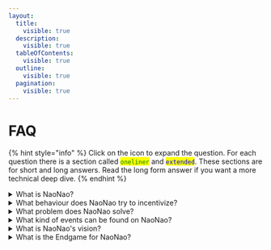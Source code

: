 ```yaml
---
layout:
  title:
    visible: true
  description:
    visible: true
  tableOfContents:
    visible: true
  outline:
    visible: true
  pagination:
    visible: true
---
```


# FAQ

{% hint style="info" %}
Click on the icon to expand the question. For each question there is a section called <mark style="color:green;">`oneliner`</mark> and <mark style="color:blue;">`extended`</mark>. These sections are for short and long answers. Read the long form answer if you want a more technical deep dive.
{% endhint %}

<details>

<summary>What is NaoNao?</summary>

#### <mark style="color:green;">`oneliner`</mark>

NaoNao shows you what is happening right now!

#### <mark style="color:blue;">`extended`</mark>

NaoNao is pronounced like "now now". It is all about what's happening right now. The NaoNao platform enables people to do stuff together, online, in realtime. NaoNao is a hybrid experiment between Web2 and Web3 technologies, running onchain and offchain. NaoNao is a place that you can make your own, enabling human experiences with people anywhere in the world. Describing NaoNao as a network state, the NaoNao economy is a free market for coordinating human behaviour.

</details>

<details>

<summary>What behaviour does NaoNao try to incentivize?</summary>

#### <mark style="color:green;">`oneliner`</mark>

NaoNao helps you find something cool to do online together with other people!

#### <mark style="color:blue;">`extended`</mark>

The underlying mechanism design incentivizes two main behaviours in a free market fashion. That is the production and consumption of online events.&#x20;

1. The production and organization of online events is done by **Producers**, which are subject to financial incentives and attention incentives. Adding events to the NaoNao platform eventually leads to earning money via platform revenue share. Adding events to the NaoNao platform eventually leads to attracting users via event listings on the platform.
2. The consumption and verification of online events is done by **Consumers**, which are subject to curiosity incentives and entertainment incentives. Looking for events on the NaoNao platform leads to discovering projects that have been unknown to the user so far. Looking for events on the NaoNao platform leads to discovering activities that are fun and interesting.

</details>

<details>

<summary>What problem does NaoNao solve?</summary>

#### <mark style="color:green;">`oneliner`</mark>

NaoNao shows you online activities that you did not even know existed.

#### <mark style="color:blue;">`extended`</mark>

Ok, what is even the problem? Imagine Alice and Bob. Alice is on Discord and Bob is on Twitter. Alice knows about a community event in a server she is in. Bob knows about a twitter space of someone he follows. Alice and Bob are both living in their own echo chambers, and despite the fact that each of them is trying to break through it, they are still kind of stuck and restricted in what they know is happening online. Who you follow, which platform you use, and what the algorithms and advertisers on those platforms want you to see. All of those factors stand in your way to find something meaningful to do with other people.

Another angle. Same struggle. Any producer of any (public) good announces whatever news they have within a sea of attention seeking competition. The community AMA of your favourite DeFi protocol is announced in that Discord server that I am not even part of. And maybe I am on Twitter but I do neither follow you nor your favourite DeFi protocol. What we call social media was designed to broadcast information. And more information begets more information, leading to very low signal to noise ratios. NaoNao was build to share behaviour. The announcement of the behaviour that you want to tell the world about can be indexed and shown to people who want to participate in your industry, your niche and your goals. Social media talks the walk. NaoNao walks the talk.

And then, from a user point of view. How easy was it for you recently to find what you were looking for on Discord or Twitter? There is an insurmountable sea of posts, comments, replies, cat pictures and memes in any platform you use, because these platforms were build to amass any kind of unstructured content without any meaningful way of filtering the noise. Nowadays we stumble into news that are relevant to us because serendipity had it you should see something once in a while that is in fact interesting to you.&#x20;

NaoNao is build without any underlying algorithmic bias. NaoNao does not shamelessly amplify the most emotional hot topic of the day. NaoNao is build to organize all the online activities scattered across the internet and make them discoverable for you. NaoNao is build for you to get back control of your life online.

</details>

<details>

<summary>What kind of events can be found on NaoNao?</summary>

#### <mark style="color:green;">`oneliner`</mark>

Any online activity that you prefer or that you do not know about yet.

#### <mark style="color:blue;">`extended`</mark>

Let's start with a feeling, a thought or maybe an idea that moves you. Using NaoNao it should go something like this:

* When you are lonely or just bored, you find somebody to hang out with.
* When you want to play or just chat, you find somebody to have fun.
* When you want to be creative or just brainstorm, you find somebody to jam.
* When you want to rock or just roll, you find somebody to vibe.

But let's be more concrete. Here is a not so complete list of things we can already do together online. Moving forward, the amount of ways in which humans can engage online is only bound to increase. And if it does not exist, maybe you should go and create it!

* `book club` read books together and discuss your takeaways&#x20;
* `poetry night` narrate your poems and get inspired by others
* `expert panel` public discourse on any topic you are prefer
* `love on leverage` live prediction market for online dating
* `friend.tech` TODO
* `community AMAs` TODO
* `vibefloor` TODO
* `warmspace` TODO
* `workshops` TODO
* `web3 games` TODO

</details>

<details>

<summary>What is NaoNao's vision?</summary>

#### <mark style="color:green;">`oneliner`</mark>

Whenever you want to do something online, you find it on NaoNao within 60 seconds.

#### <mark style="color:blue;">`extended`</mark>

Google organized the world's online information. NaoNao organizes the world's online behaviour. Imagine the body of knowledge of Wikipedia as an open and abstract data layer. Humans coordinated to write down what we know today, so that anyone with an internet connection can learn about it. NaoNao aims to be the open and abstract data layer for online activity. If there is going to be a metaverse, then NaoNao is going to be its gateway.

Now imagine the magic of the metaverse as an open and abstract data layer. You want to do something online and ask your personal agent what is awesome to do this time around. The agent tells you about this thing called Vibefloor. A nice little club organizing digitial dance floors. The lineup is a banger and they just started a couple of minutes ago. You pay a little to enter the lounge and see a couple of familiar faces already. All along you were already wearing your AR glasses. Because let's be honest, what would you do without them these days. Right in front of your eyes, you swipe through the dancers and attractions until you find the one that is really stealing the show. The experience is so fresh you can almost smell the paint of the projected Monet on the wall, all the while you hang out in your living room or favourite street cafe.

While the above is only one example of a potential future, NaoNao exists to create an abstract data layer for all online activity, so behaviour can be organized and surfaced to whoever needs it right now. The interfaces of the future will be conversational, with an agent on your side that provides you with the digital horsepower to make the metaverse your own, to live the fullest of your life online.

</details>

<details>

<summary>What is the Endgame for NaoNao?</summary>

#### <mark style="color:green;">`oneliner`</mark>

NaoNao will be the organic hyperstructure data layer metaverse gateway.

#### <mark style="color:blue;">`extended`</mark>

Human language is not sufficient to explain NaoNao's Endgame colloquially, so we have to break this down a little bit more.&#x20;

* Organic hyperstructure in the sense of NaoNao's Endgame represents the natural engagement of many communities at global scale. Those communities may or may not know about each other, even though they may or may not interact with each other. The essence of an organic hyperstructure here is that value is being created for more or less selfish reasons, but, in the process, populated throughout the hyperstructure to serve as a public good. In more concrete terms, even if I add an event on NaoNao because I want to get paid, you may enjoy the event that I added, without necessarily knowing that I added the event, and without necessarily rewarding me for doing so.
* Data layer in the sense of NaoNao's Endgame represents the body of behaviour indexed that individuals engage in together online in realtime. Today people primarily use the internet to produce and consume information. While this will always be true, the amount of realtime behaviour facilitated online in realtime between individuals will constantly increase up to the point of an equilibrium. Almost all equilibrium amount of online activities will be indexed on NaoNao for anyone to participate in. The data layer this organic hyperstructure will maintain in realtime will be thin, encompassing the entire world.
* Metaverse gateway in the sense of NaoNao's Endgame represents the digital [focal point](https://en.wikipedia.org/wiki/Focal\_point\_\(game\_theory\)) used to access any online activity happening inside the metaverse. NaoNao will not be the metaverse itself. Nothing in and of itself can be the metaverse. The metaverse is the entirety of digital activity. What NaoNao will do is to make all of this activity visible and accessibly, by organizing the mere existance of said behaviour for individuals to consume. Imagine a portal that allows you to go anywhere within the digital realm. This is the metaverse gateway. This is NaoNao.

</details>
